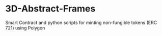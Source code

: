 # 3D-Abstract-Frames
Smart Contract and python scripts for minting non-fungible tokens (ERC 721) using Polygon

